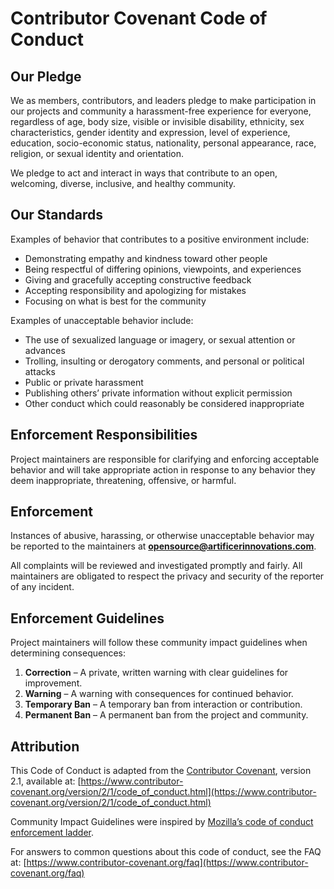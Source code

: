 # Contributor Covenant Code of Conduct

## Our Pledge
We as members, contributors, and leaders pledge to make participation in our projects and community a harassment-free experience for everyone, regardless of age, body size, visible or invisible disability, ethnicity, sex characteristics, gender identity and expression, level of experience, education, socio-economic status, nationality, personal appearance, race, religion, or sexual identity and orientation.

We pledge to act and interact in ways that contribute to an open, welcoming, diverse, inclusive, and healthy community.

## Our Standards
Examples of behavior that contributes to a positive environment include:
- Demonstrating empathy and kindness toward other people
- Being respectful of differing opinions, viewpoints, and experiences
- Giving and gracefully accepting constructive feedback
- Accepting responsibility and apologizing for mistakes
- Focusing on what is best for the community

Examples of unacceptable behavior include:
- The use of sexualized language or imagery, or sexual attention or advances
- Trolling, insulting or derogatory comments, and personal or political attacks
- Public or private harassment
- Publishing others’ private information without explicit permission
- Other conduct which could reasonably be considered inappropriate

## Enforcement Responsibilities
Project maintainers are responsible for clarifying and enforcing acceptable behavior and will take appropriate action in response to any behavior they deem inappropriate, threatening, offensive, or harmful.

## Enforcement
Instances of abusive, harassing, or otherwise unacceptable behavior may be reported to the maintainers at
**[opensource@artificerinnovations.com](mailto:opensource@artificerinnovations.com)**.

All complaints will be reviewed and investigated promptly and fairly.
All maintainers are obligated to respect the privacy and security of the reporter of any incident.

## Enforcement Guidelines
Project maintainers will follow these community impact guidelines when determining consequences:

1. **Correction** – A private, written warning with clear guidelines for improvement.
2. **Warning** – A warning with consequences for continued behavior.
3. **Temporary Ban** – A temporary ban from interaction or contribution.
4. **Permanent Ban** – A permanent ban from the project and community.

## Attribution
This Code of Conduct is adapted from the [Contributor Covenant][homepage], version 2.1, available at:
[https://www.contributor-covenant.org/version/2/1/code_of_conduct.html](https://www.contributor-covenant.org/version/2/1/code_of_conduct.html)

Community Impact Guidelines were inspired by [Mozilla’s code of conduct enforcement ladder](https://github.com/mozilla/diversity).

For answers to common questions about this code of conduct, see the FAQ at:
[https://www.contributor-covenant.org/faq](https://www.contributor-covenant.org/faq)

[homepage]: https://www.contributor-covenant.org
